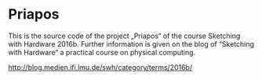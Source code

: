 # Priapos
This is the source code of the project „Priapos“ of the course Sketching with Hardware 2016b.
Further information is given on the blog of “Sketching with Hardware” a practical course on physical computing. 

http://blog.medien.ifi.lmu.de/swh/category/terms/2016b/
